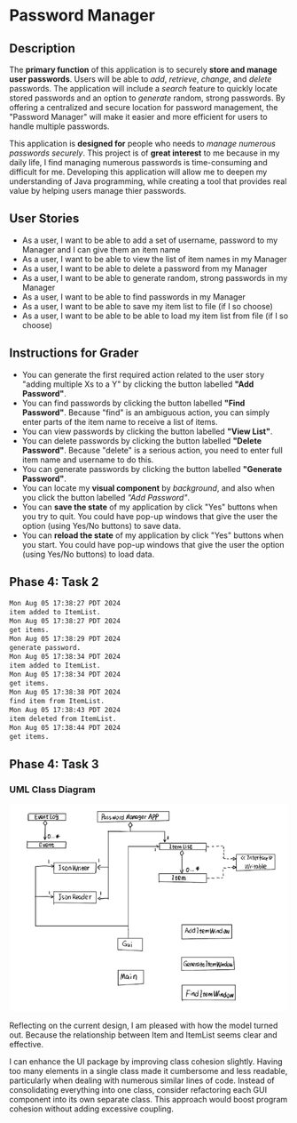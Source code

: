 # Password Manager

## Description

The **primary function** of this application is to securely **store and manage user passwords**. Users will be able to *add*, *retrieve*, *change*, and *delete* passwords. The application will include a *search* feature to quickly locate stored passwords and an option to *generate* random, strong passwords. By offering a centralized and secure location for password management, the "Password Manager" will make it easier and more efficient for users to handle multiple passwords.

This application is **designed for** people who needs to *manage numerous passwords securely*. This project is of **great interest** to me because in my daily life, I find managing numerous passwords is time-consuming and difficult for me. Developing this application will allow me to deepen my understanding of Java programming, while creating a tool that provides real value by helping users manage thier passwords.

## User Stories
- As a user, I want to be able to add a set of username, password to my Manager and I can give them an item name
- As a user, I want to be able to view the list of item names in my Manager
- As a user, I want to be able to delete a password from my Manager
- As a user, I want to be able to generate random, strong passwords in my Manager
- As a user, I want to be able to find passwords in my Manager
- As a user, I want to be able to save my item list to file (if I so choose)
- As a user, I want to be able to be able to load my item list from file (if I so choose)


## Instructions for Grader
- You can generate the first required action related to the user story "adding multiple Xs to a Y" by clicking the button labelled **"Add Password"**.
- You can find passwords by clicking the button labelled **"Find Password"**.
  Because "find" is an ambiguous action, you can simply enter parts of the item name to receive a list of items.
- You can view passwords by clicking the button labelled **"View List"**.
- You can delete passwords by clicking the button labelled **"Delete Password"**. Because "delete" is a serious action, you need to enter full item name
  and username to do this.
- You can generate passwords by clicking the button labelled **"Generate Password"**.
- You can locate my **visual component** by *background*, and also when you click the button labelled *"Add Password"*.
- You can **save the state** of my application by click "Yes" buttons when you try to quit. You could have pop-up windows that give the user the option (using Yes/No buttons) to save data.  
- You can **reload the state** of my application by click "Yes" buttons when you start. You could have pop-up windows that give the user the option (using Yes/No buttons) to load data. 




## Phase 4: Task 2
```
Mon Aug 05 17:38:27 PDT 2024
item added to ItemList.
Mon Aug 05 17:38:27 PDT 2024
get items.
Mon Aug 05 17:38:29 PDT 2024
generate password.
Mon Aug 05 17:38:34 PDT 2024
item added to ItemList.
Mon Aug 05 17:38:34 PDT 2024
get items.
Mon Aug 05 17:38:38 PDT 2024
find item from ItemList.
Mon Aug 05 17:38:43 PDT 2024
item deleted from ItemList.
Mon Aug 05 17:38:44 PDT 2024
get items.
```

## Phase 4: Task 3
### UML Class Diagram

![UML Diagram](UML_Design_Diagram.png)


Reflecting on the current design, I am pleased with how the model turned out. Because the relationship between Item and ItemList seems clear and effective.

I can enhance the UI package by improving class cohesion slightly. Having too many elements in a single class made it cumbersome and less readable, particularly when dealing with numerous similar lines of code. Instead of consolidating everything into one class, consider refactoring each GUI component into its own separate class. This approach would boost program cohesion without adding excessive coupling.
